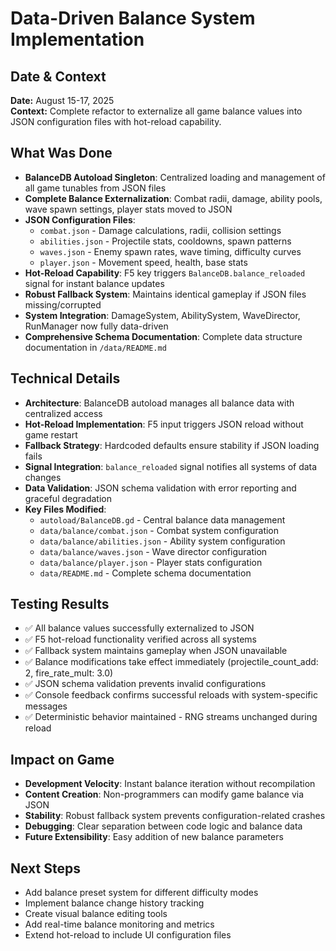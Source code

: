 # Data-Driven Balance System Implementation

## Date & Context
**Date:** August 15-17, 2025  
**Context:** Complete refactor to externalize all game balance values into JSON configuration files with hot-reload capability.

## What Was Done
- **BalanceDB Autoload Singleton**: Centralized loading and management of all game tunables from JSON files
- **Complete Balance Externalization**: Combat radii, damage, ability pools, wave spawn settings, player stats moved to JSON
- **JSON Configuration Files**: 
  - `combat.json` - Damage calculations, radii, collision settings
  - `abilities.json` - Projectile stats, cooldowns, spawn patterns
  - `waves.json` - Enemy spawn rates, wave timing, difficulty curves
  - `player.json` - Movement speed, health, base stats
- **Hot-Reload Capability**: F5 key triggers `BalanceDB.balance_reloaded` signal for instant balance updates
- **Robust Fallback System**: Maintains identical gameplay if JSON files missing/corrupted
- **System Integration**: DamageSystem, AbilitySystem, WaveDirector, RunManager now fully data-driven
- **Comprehensive Schema Documentation**: Complete data structure documentation in `/data/README.md`

## Technical Details
- **Architecture**: BalanceDB autoload manages all balance data with centralized access
- **Hot-Reload Implementation**: F5 input triggers JSON reload without game restart
- **Fallback Strategy**: Hardcoded defaults ensure stability if JSON loading fails
- **Signal Integration**: `balance_reloaded` signal notifies all systems of data changes
- **Data Validation**: JSON schema validation with error reporting and graceful degradation
- **Key Files Modified**:
  - `autoload/BalanceDB.gd` - Central balance data management
  - `data/balance/combat.json` - Combat system configuration
  - `data/balance/abilities.json` - Ability system configuration
  - `data/balance/waves.json` - Wave director configuration
  - `data/balance/player.json` - Player stats configuration
  - `data/README.md` - Complete schema documentation

## Testing Results
- ✅ All balance values successfully externalized to JSON
- ✅ F5 hot-reload functionality verified across all systems
- ✅ Fallback system maintains gameplay when JSON unavailable
- ✅ Balance modifications take effect immediately (projectile_count_add: 2, fire_rate_mult: 3.0)
- ✅ JSON schema validation prevents invalid configurations
- ✅ Console feedback confirms successful reloads with system-specific messages
- ✅ Deterministic behavior maintained - RNG streams unchanged during reload

## Impact on Game
- **Development Velocity**: Instant balance iteration without recompilation
- **Content Creation**: Non-programmers can modify game balance via JSON
- **Stability**: Robust fallback system prevents configuration-related crashes
- **Debugging**: Clear separation between code logic and balance data
- **Future Extensibility**: Easy addition of new balance parameters

## Next Steps
- Add balance preset system for different difficulty modes
- Implement balance change history tracking
- Create visual balance editing tools
- Add real-time balance monitoring and metrics
- Extend hot-reload to include UI configuration files